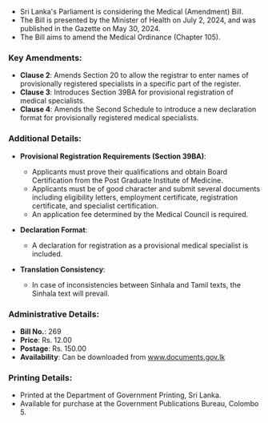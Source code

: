 - Sri Lanka's Parliament is considering the Medical (Amendment) Bill.
- The Bill is presented by the Minister of Health on July 2, 2024, and was published in the Gazette on May 30, 2024.
- The Bill aims to amend the Medical Ordinance (Chapter 105).

### Key Amendments:
- **Clause 2**: Amends Section 20 to allow the registrar to enter names of provisionally registered specialists in a specific part of the register.
- **Clause 3**: Introduces Section 39BA for provisional registration of medical specialists.
- **Clause 4**: Amends the Second Schedule to introduce a new declaration format for provisionally registered medical specialists.

### Additional Details:
- **Provisional Registration Requirements (Section 39BA)**:
  - Applicants must prove their qualifications and obtain Board Certification from the Post Graduate Institute of Medicine.
  - Applicants must be of good character and submit several documents including eligibility letters, employment certificate, registration certificate, and specialist certification.
  - An application fee determined by the Medical Council is required.
  
- **Declaration Format**:
  - A declaration for registration as a provisional medical specialist is included.

- **Translation Consistency**:
  - In case of inconsistencies between Sinhala and Tamil texts, the Sinhala text will prevail.

### Administrative Details:
- **Bill No.**: 269
- **Price**: Rs. 12.00
- **Postage**: Rs. 150.00
- **Availability**: Can be downloaded from www.documents.gov.lk

### Printing Details:
- Printed at the Department of Government Printing, Sri Lanka.
- Available for purchase at the Government Publications Bureau, Colombo 5.